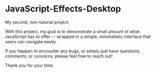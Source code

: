 # JavaScript-Effects-Desktop

My second, non-tutorial project.

With this project, my goal is to demonstrate a small amount of what JavaScript has to offer -- wrapped in a simple, minimalistic interface that users can navigate easily.


If you happen to encounter any bugs, or simply just have questions, comments, or concerns, please feel free to reach out!




Thank you for your time.
